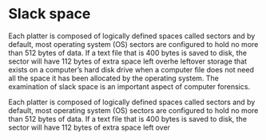 # Slack space
Each platter is composed of logically defined spaces called sectors and by default, most operating system (OS) sectors are configured to hold no more than 512 bytes of data. If a text file that is 400 bytes is saved to disk, the sector will have 112 bytes of extra space left overhe leftover storage that exists on a computer’s hard disk drive when a computer file does not need all the space 
it has been allocated by the operating system. The examination of slack space is an important aspect of computer forensics.

Each platter is composed of logically defined spaces called sectors and by default, most operating system (OS) sectors are configured to hold no more than 512 bytes of data. If a text file that is 400 bytes is saved to disk, the sector will have 112 bytes of extra space left over

